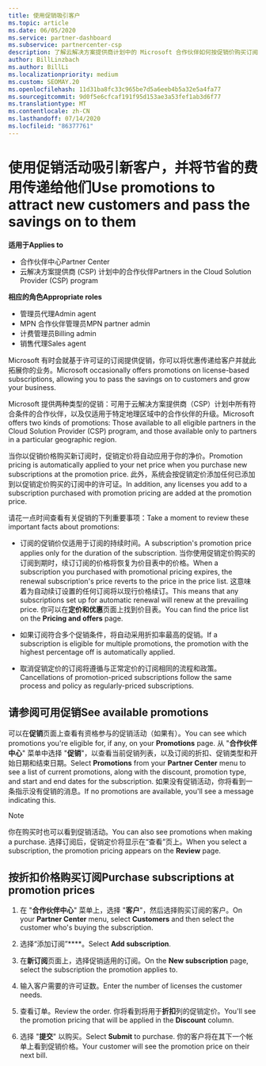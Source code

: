 ```yaml
---
title: 使用促销吸引客户
ms.topic: article
ms.date: 06/05/2020
ms.service: partner-dashboard
ms.subservice: partnercenter-csp
description: 了解云解决方案提供商计划中的 Microsoft 合作伙伴如何按促销价购买订阅，并向其客户节省费用。
author: BillLinzbach
ms.author: BillLi
ms.localizationpriority: medium
ms.custom: SEOMAY.20
ms.openlocfilehash: 11d31ba8fc33c965be7d5a6eeb4b5a32e5a4fa77
ms.sourcegitcommit: 9d0f5e6cfcaf191f95d153ae3a53fef1ab3d6f77
ms.translationtype: MT
ms.contentlocale: zh-CN
ms.lasthandoff: 07/14/2020
ms.locfileid: "86377761"
---
```

# <a name="use-promotions-to-attract-new-customers-and-pass-the-savings-on-to-them"></a><span data-ttu-id="72ee0-103">使用促销活动吸引新客户，并将节省的费用传递给他们</span><span class="sxs-lookup"><span data-stu-id="72ee0-103">Use promotions to attract new customers and pass the savings on to them</span></span>

<span data-ttu-id="72ee0-104">**适用于**</span><span class="sxs-lookup"><span data-stu-id="72ee0-104">**Applies to**</span></span>

- <span data-ttu-id="72ee0-105">合作伙伴中心</span><span class="sxs-lookup"><span data-stu-id="72ee0-105">Partner Center</span></span>
- <span data-ttu-id="72ee0-106">云解决方案提供商 (CSP) 计划中的合作伙伴</span><span class="sxs-lookup"><span data-stu-id="72ee0-106">Partners in the Cloud Solution Provider (CSP) program</span></span>

<span data-ttu-id="72ee0-107">**相应的角色**</span><span class="sxs-lookup"><span data-stu-id="72ee0-107">**Appropriate roles**</span></span>

- <span data-ttu-id="72ee0-108">管理员代理</span><span class="sxs-lookup"><span data-stu-id="72ee0-108">Admin agent</span></span>
- <span data-ttu-id="72ee0-109">MPN 合作伙伴管理员</span><span class="sxs-lookup"><span data-stu-id="72ee0-109">MPN partner admin</span></span>
- <span data-ttu-id="72ee0-110">计费管理员</span><span class="sxs-lookup"><span data-stu-id="72ee0-110">Billing admin</span></span>
- <span data-ttu-id="72ee0-111">销售代理</span><span class="sxs-lookup"><span data-stu-id="72ee0-111">Sales agent</span></span>


<span data-ttu-id="72ee0-112">Microsoft 有时会就基于许可证的订阅提供促销，你可以将优惠传递给客户并就此拓展你的业务。</span><span class="sxs-lookup"><span data-stu-id="72ee0-112">Microsoft occasionally offers promotions on license-based subscriptions, allowing you to pass the savings on to customers and grow your business.</span></span> 

<span data-ttu-id="72ee0-113">Microsoft 提供两种类型的促销：可用于云解决方案提供商（CSP）计划中所有符合条件的合作伙伴，以及仅适用于特定地理区域中的合作伙伴的升级。</span><span class="sxs-lookup"><span data-stu-id="72ee0-113">Microsoft offers two kinds of promotions: Those available to all eligible partners in the Cloud Solution Provider (CSP) program, and those available only to partners in a particular geographic region.</span></span>

<span data-ttu-id="72ee0-114">当你以促销价格购买新订阅时，促销定价将自动应用于你的净价。</span><span class="sxs-lookup"><span data-stu-id="72ee0-114">Promotion pricing is automatically applied to your net price when you purchase new subscriptions at the promotion price.</span></span> <span data-ttu-id="72ee0-115">此外，系统会按促销定价添加任何已添加到以促销定价购买的订阅中的许可证。</span><span class="sxs-lookup"><span data-stu-id="72ee0-115">In addition, any licenses you add to a subscription purchased with promotion pricing are added at the promotion price.</span></span> 

<span data-ttu-id="72ee0-116">请花一点时间查看有关促销的下列重要事项：</span><span class="sxs-lookup"><span data-stu-id="72ee0-116">Take a moment to review these important facts about promotions:</span></span>

- <span data-ttu-id="72ee0-117">订阅的促销价仅适用于订阅的持续时间。</span><span class="sxs-lookup"><span data-stu-id="72ee0-117">A subscription's promotion price applies only for the duration of the subscription.</span></span> <span data-ttu-id="72ee0-118">当你使用促销定价购买的订阅到期时，续订订阅的价格将恢复为价目表中的价格。</span><span class="sxs-lookup"><span data-stu-id="72ee0-118">When a subscription you purchased with promotional pricing expires, the renewal subscription's price reverts to the price in the price list.</span></span> <span data-ttu-id="72ee0-119">这意味着为自动续订设置的任何订阅将以现行价格续订。</span><span class="sxs-lookup"><span data-stu-id="72ee0-119">This means that any subscriptions set up for automatic renewal will renew at the prevailing price.</span></span> <span data-ttu-id="72ee0-120">你可以在**定价和优惠**页面上找到价目表。</span><span class="sxs-lookup"><span data-stu-id="72ee0-120">You can find the price list on the **Pricing and offers** page.</span></span>

- <span data-ttu-id="72ee0-121">如果订阅符合多个促销条件，将自动采用折扣率最高的促销。</span><span class="sxs-lookup"><span data-stu-id="72ee0-121">If a subscription is eligible for multiple promotions, the promotion with the highest percentage off is automatically applied.</span></span>

- <span data-ttu-id="72ee0-122">取消促销定价的订阅将遵循与正常定价的订阅相同的流程和政策。</span><span class="sxs-lookup"><span data-stu-id="72ee0-122">Cancellations of promotion-priced subscriptions follow the same process and policy as regularly-priced subscriptions.</span></span>

## <a name="see-available-promotions"></a><span data-ttu-id="72ee0-123">请参阅可用促销</span><span class="sxs-lookup"><span data-stu-id="72ee0-123">See available promotions</span></span>

<span data-ttu-id="72ee0-124">可以在**促销**页面上查看有资格参与的促销活动（如果有）。</span><span class="sxs-lookup"><span data-stu-id="72ee0-124">You can see which promotions you're eligible for, if any, on your **Promotions** page.</span></span> <span data-ttu-id="72ee0-125">从 "**合作伙伴中心**" 菜单中选择 "**促销**"，以查看当前促销列表，以及订阅的折扣、促销类型和开始日期和结束日期。</span><span class="sxs-lookup"><span data-stu-id="72ee0-125">Select **Promotions** from your **Partner Center** menu to see a list of current promotions, along with the discount, promotion type, and start and end dates for the subscription.</span></span> <span data-ttu-id="72ee0-126">如果没有促销活动，你将看到一条指示没有促销的消息。</span><span class="sxs-lookup"><span data-stu-id="72ee0-126">If no promotions are available, you'll see a message indicating this.</span></span> 

> [!NOTE]  
> <span data-ttu-id="72ee0-127">你在购买时也可以看到促销活动。</span><span class="sxs-lookup"><span data-stu-id="72ee0-127">You can also see promotions when making a purchase.</span></span> <span data-ttu-id="72ee0-128">选择订阅后，促销定价将显示在“查看”页上。</span><span class="sxs-lookup"><span data-stu-id="72ee0-128">When you select a subscription, the promotion pricing appears on the **Review** page.</span></span>

## <a name="purchase-subscriptions-at-promotion-prices"></a><span data-ttu-id="72ee0-129">按折扣价格购买订阅</span><span class="sxs-lookup"><span data-stu-id="72ee0-129">Purchase subscriptions at promotion prices</span></span>

1. <span data-ttu-id="72ee0-130">在 "**合作伙伴中心**" 菜单上，选择 "**客户**"，然后选择购买订阅的客户。</span><span class="sxs-lookup"><span data-stu-id="72ee0-130">On your **Partner Center** menu, select **Customers** and then select the customer who's buying the subscription.</span></span> 

2. <span data-ttu-id="72ee0-131">选择“添加订阅”\*\*\*\*。</span><span class="sxs-lookup"><span data-stu-id="72ee0-131">Select **Add subscription**.</span></span>

3. <span data-ttu-id="72ee0-132">在**新订阅**页面上，选择促销适用的订阅。</span><span class="sxs-lookup"><span data-stu-id="72ee0-132">On the **New subscription** page, select the subscription the promotion applies to.</span></span>

4. <span data-ttu-id="72ee0-133">输入客户需要的许可证数。</span><span class="sxs-lookup"><span data-stu-id="72ee0-133">Enter the number of licenses the customer needs.</span></span> 

5. <span data-ttu-id="72ee0-134">查看订单。</span><span class="sxs-lookup"><span data-stu-id="72ee0-134">Review the order.</span></span> <span data-ttu-id="72ee0-135">你将看到将用于**折扣**列的促销定价。</span><span class="sxs-lookup"><span data-stu-id="72ee0-135">You'll see the promotion pricing that will be applied in the **Discount** column.</span></span>  

6. <span data-ttu-id="72ee0-136">选择 "**提交**" 以购买。</span><span class="sxs-lookup"><span data-stu-id="72ee0-136">Select **Submit** to purchase.</span></span> <span data-ttu-id="72ee0-137">你的客户将在其下一个帐单上看到促销价格。</span><span class="sxs-lookup"><span data-stu-id="72ee0-137">Your customer will see the promotion price on their next bill.</span></span>  


